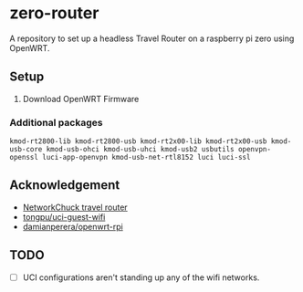 # zero-router

A repository to set up a headless Travel Router on a raspberry pi zero using
OpenWRT.

## Setup

1. Download OpenWRT Firmware

### Additional packages

`kmod-rt2800-lib kmod-rt2800-usb kmod-rt2x00-lib kmod-rt2x00-usb kmod-usb-core kmod-usb-ohci kmod-usb-uhci kmod-usb2 usbutils openvpn-openssl luci-app-openvpn kmod-usb-net-rtl8152 luci luci-ssl`

## Acknowledgement

- [NetworkChuck travel router](https://www.youtube.com/watch?v=jlHWnKVpygw)
- [tongpu/uci-guest-wifi](https://gist.github.com/tongpu/c54d1f45a8874d28b5d4)
- [damianperera/openwrt-rpi](https://github.com/damianperera/openwrt-rpi)

## TODO

- [ ] UCI configurations aren't standing up any of the wifi networks.
